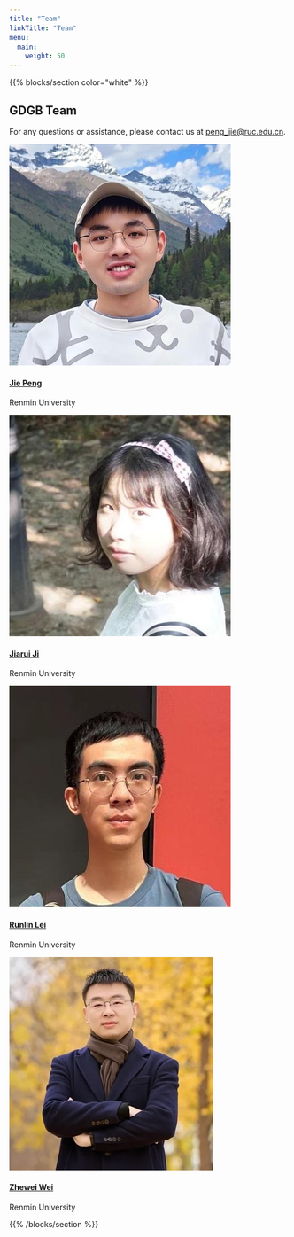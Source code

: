 ```yaml
---
title: "Team"
linkTitle: "Team"
menu:
  main:
    weight: 50
---
```


{{% blocks/section color="white" %}}

<div class="team-section">
  <h2 class="section-title text-center">GDGB Team</h2>
  <p class="text-center mb-4">For any questions or assistance, please contact us at <a href="peng_jie@ruc.edu.cn">peng_jie@ruc.edu.cn</a>.</p>
  <div class="team-container">
    <div class="row row-cols-1 row-cols-md-2 row-cols-lg-4 g-4 team-row">
      <div class="col">
        <div class="card h-100 border-0">
          <img src="/images/team/pengjie.jpg" class="card-img-top rounded" alt="Jie Peng">
          <div class="card-body px-0">
            <h4 class="card-title mb-1"><a href="https://lucas-pj.github.io/" class="text-primary">Jie Peng</a></h4>
            <p class="card-text">Renmin University</p>
          </div>
        </div>
      </div>
      <div class="col">
        <div class="card h-100 border-0">
          <img src="/images/team/jiarui.jpg" class="card-img-top rounded" alt="Jiarui Ji">
          <div class="card-body px-0">
            <h4 class="card-title mb-1"><a href="https://weizhewei.com/people/" class="text-primary">Jiarui Ji</a></h4>
            <p class="card-text">Renmin University</p>
          </div>
        </div>
      </div>
      <div class="col">
        <div class="card h-100 border-0">
          <img src="/images/team/runlin.jpg" class="card-img-top rounded" alt="Runlin Lei">
          <div class="card-body px-0">
            <h4 class="card-title mb-1"><a href="https://leirunlin.github.io/" class="text-primary">Runlin Lei</a></h4>
            <p class="card-text">Renmin University</p>
          </div>
        </div>
      </div>
      <div class="col">
        <div class="card h-100 border-0">
          <img src="/images/team/weizhewei.jpg" class="card-img-top rounded" alt="Zhewei Wei">
          <div class="card-body px-0">
            <h4 class="card-title mb-1"><a href="https://weizhewei.com" class="text-primary">Zhewei Wei</a></h4>
            <p class="card-text">Renmin University</p>
          </div>
        </div>
      </div>
    </div>
  </div>
</div>

{{% /blocks/section %}} 